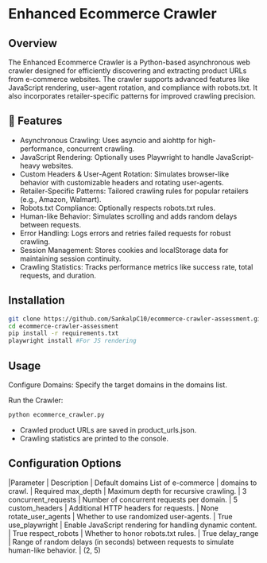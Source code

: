 # Enhanced Ecommerce Crawler

## Overview
The Enhanced Ecommerce Crawler is a Python-based asynchronous web crawler designed for efficiently discovering and extracting product URLs from e-commerce websites. The crawler supports advanced features like JavaScript rendering, user-agent rotation, and compliance with robots.txt. It also incorporates retailer-specific patterns for improved crawling precision.

## 🌟 Features
- Asynchronous Crawling: Uses asyncio and aiohttp for high-performance, concurrent crawling.
- JavaScript Rendering: Optionally uses Playwright to handle JavaScript-heavy websites.
- Custom Headers & User-Agent Rotation: Simulates browser-like behavior with customizable headers and rotating user-agents.
- Retailer-Specific Patterns: Tailored crawling rules for popular retailers (e.g., Amazon, Walmart).
- Robots.txt Compliance: Optionally respects robots.txt rules.
- Human-like Behavior: Simulates scrolling and adds random delays between requests.
- Error Handling: Logs errors and retries failed requests for robust crawling.
- Session Management: Stores cookies and localStorage data for maintaining session continuity.
- Crawling Statistics: Tracks performance metrics like success rate, total requests, and duration.


## Installation
```bash
git clone https://github.com/SankalpC10/ecommerce-crawler-assessment.git
cd ecommerce-crawler-assessment
pip install -r requirements.txt
playwright install #For JS rendering
```

## Usage
Configure Domains: Specify the target domains in the domains list.

Run the Crawler:

```bash
python ecommerce_crawler.py
```
- Crawled product URLs are saved in product_urls.json.
- Crawling statistics are printed to the console.

## Configuration Options

|Parameter | Description |	Default
domains	List of e-commerce | domains to crawl. |	Required
max_depth |	Maximum depth for recursive crawling. |	3
concurrent_requests |	Number of concurrent requests per domain. |	5
custom_headers |	Additional HTTP headers for requests. |	None
rotate_user_agents |	Whether to use randomized user-agents. |	True
use_playwright |	Enable JavaScript rendering for handling dynamic content. |	True
respect_robots |	Whether to honor robots.txt rules. |	True
delay_range |	Range of random delays (in seconds) between requests to simulate human-like behavior. |	(2, 5)

